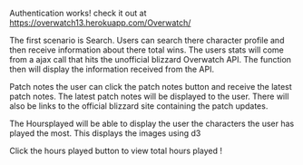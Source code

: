 Authentication works!
check it out at 
https://overwatch13.herokuapp.com/Overwatch/

The first scenario is Search. Users can search there character profile and then receive information about there total wins. The users stats will come from a ajax call that hits the unofficial blizzard Overwatch API. The function then will display the information received from the API.

Patch notes the user can click the patch notes button and receive the latest patch notes. The latest patch notes will be displayed to the user. There will also be links to the official blizzard site containing the patch updates.

The Hoursplayed will be able to display the user the characters the user has played the most.
This displays the images using d3

Click the hours played button to view total hours played !
